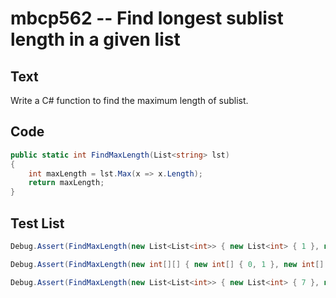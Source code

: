 # mbcp562 -- Find longest sublist length in a given list

## Text

Write a C# function to find the maximum length of sublist.

## Code

```csharp
public static int FindMaxLength(List<string> lst)  
{  
    int maxLength = lst.Max(x => x.Length);  
    return maxLength;  
}
```

## Test List

```csharp
Debug.Assert(FindMaxLength(new List<List<int>> { new List<int> { 1 }, new List<int> { 1, 4 }, new List<int> { 5, 6, 7, 8 } }) == 4);
```

```csharp
Debug.Assert(FindMaxLength(new int[][] { new int[] { 0, 1 }, new int[] { 2, 2 }, new int[] { 3, 2, 1 } }) == 3);
```

```csharp
Debug.Assert(FindMaxLength(new List<List<int>> { new List<int> { 7 }, new List<int> { 22, 23 }, new List<int> { 13, 14, 15 }, new List<int> { 10, 20, 30, 40, 50 } }) == 5);
```
